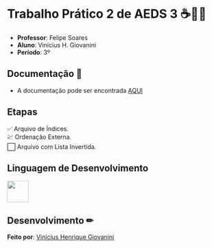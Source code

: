 # Trabalho Prático 2 de AEDS 3 ☕👨‍💻

- **Professor**: Felipe Soares
- **Aluno**: Vinícius H. Giovanini
- **Período**: 3º

## Documentação 📜

- A documentação pode ser encontrada [AQUI](https://github.com/viniciushgiovanini/CRUD-Java-TP02-AEDS3/blob/master/doc/Trabalho%20Prático%20II.pdf)

## Etapas

✅ Arquivo de Índices.  
💹 Ordenação Externa.  
⬜ Arquivo com Lista Invertida.

## Linguagem de Desenvolvimento

<img src="https://cdn.jsdelivr.net/gh/devicons/devicon/icons/java/java-original.svg" width="50px" />

## Desenvolvimento ✏

**Feito por**: [Vinícius Henrique Giovanini](https://github.com/viniciushgiovanini)
